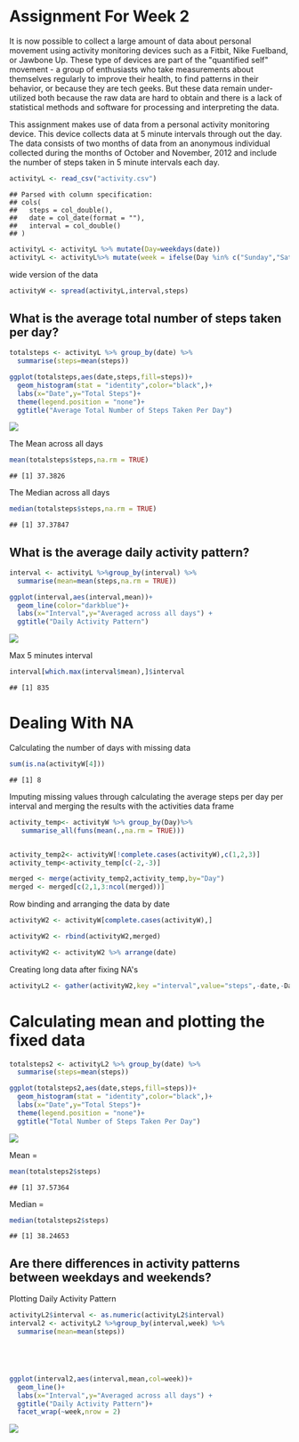 Assignment For Week 2
=====================

It is now possible to collect a large amount of data about personal movement using activity monitoring devices such as a Fitbit, Nike Fuelband, or Jawbone Up. These type of devices are part of the "quantified self" movement - a group of enthusiasts who take measurements about themselves regularly to improve their health, to find patterns in their behavior, or because they are tech geeks. But these data remain under-utilized both because the raw data are hard to obtain and there is a lack of statistical methods and software for processing and interpreting the data.

This assignment makes use of data from a personal activity monitoring device. This device collects data at 5 minute intervals through out the day. The data consists of two months of data from an anonymous individual collected during the months of October and November, 2012 and include the number of steps taken in 5 minute intervals each day.

``` r
activityL <- read_csv("activity.csv")
```

    ## Parsed with column specification:
    ## cols(
    ##   steps = col_double(),
    ##   date = col_date(format = ""),
    ##   interval = col_double()
    ## )

``` r
activityL <- activityL %>% mutate(Day=weekdays(date))
activityL <- activityL%>% mutate(week = ifelse(Day %in% c("Sunday","Saturday"),"weekend","weekday"))
```

wide version of the data

``` r
activityW <- spread(activityL,interval,steps)
```

What is the average total number of steps taken per day?
--------------------------------------------------------

``` r
totalsteps <- activityL %>% group_by(date) %>%
  summarise(steps=mean(steps))

ggplot(totalsteps,aes(date,steps,fill=steps))+
  geom_histogram(stat = "identity",color="black",)+
  labs(x="Date",y="Total Steps")+
  theme(legend.position = "none")+
  ggtitle("Average Total Number of Steps Taken Per Day")
```

![](PA1_template_files/figure-markdown_github/pressur-1.png)

The Mean across all days

``` r
mean(totalsteps$steps,na.rm = TRUE)
```

    ## [1] 37.3826

The Median across all days

``` r
median(totalsteps$steps,na.rm = TRUE)
```

    ## [1] 37.37847

What is the average daily activity pattern?
-------------------------------------------

``` r
interval <- activityL %>%group_by(interval) %>%
  summarise(mean=mean(steps,na.rm = TRUE))

ggplot(interval,aes(interval,mean))+
  geom_line(color="darkblue")+
  labs(x="Interval",y="Averaged across all days") +
  ggtitle("Daily Activity Pattern")
```

![](PA1_template_files/figure-markdown_github/4444-1.png)

Max 5 minutes interval

``` r
interval[which.max(interval$mean),]$interval
```

    ## [1] 835

Dealing With NA
===============

Calculating the number of days with missing data

``` r
sum(is.na(activityW[4]))
```

    ## [1] 8

Imputing missing values through calculating the average steps per day per interval and merging the results with the activities data frame

``` r
activity_temp<- activityW %>% group_by(Day)%>%
   summarise_all(funs(mean(.,na.rm = TRUE)))


activity_temp2<- activityW[!complete.cases(activityW),c(1,2,3)]
activity_temp<-activity_temp[c(-2,-3)]

merged <- merge(activity_temp2,activity_temp,by="Day")
merged <- merged[c(2,1,3:ncol(merged))]
```

Row binding and arranging the data by date

``` r
activityW2 <- activityW[complete.cases(activityW),]

activityW2 <- rbind(activityW2,merged)

activityW2 <- activityW2 %>% arrange(date)
```

Creating long data after fixing NA's

``` r
activityL2 <- gather(activityW2,key ="interval",value="steps",-date,-Day,-week)
```

Calculating mean and plotting the fixed data
============================================

``` r
totalsteps2 <- activityL2 %>% group_by(date) %>%
  summarise(steps=mean(steps))

ggplot(totalsteps2,aes(date,steps,fill=steps))+
  geom_histogram(stat = "identity",color="black",)+
  labs(x="Date",y="Total Steps")+
  theme(legend.position = "none")+
  ggtitle("Total Number of Steps Taken Per Day")
```

![](PA1_template_files/figure-markdown_github/8888-1.png)

Mean =

``` r
mean(totalsteps2$steps)
```

    ## [1] 37.57364

Median =

``` r
median(totalsteps2$steps)
```

    ## [1] 38.24653

Are there differences in activity patterns between weekdays and weekends?
-------------------------------------------------------------------------

Plotting Daily Activity Pattern

``` r
activityL2$interval <- as.numeric(activityL2$interval)
interval2 <- activityL2 %>%group_by(interval,week) %>%
  summarise(mean=mean(steps))





ggplot(interval2,aes(interval,mean,col=week))+
  geom_line()+
  labs(x="Interval",y="Averaged across all days") +
  ggtitle("Daily Activity Pattern")+
  facet_wrap(~week,nrow = 2)
```

![](PA1_template_files/figure-markdown_github/11-1.png)
